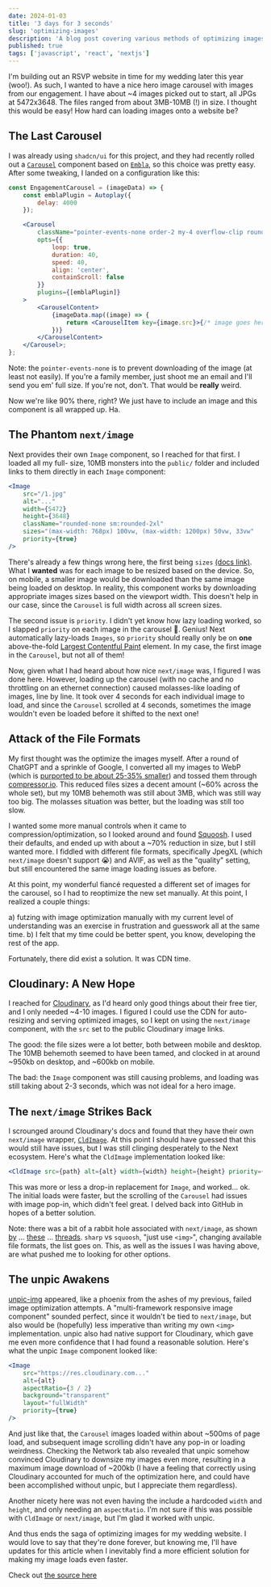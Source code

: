 ```yaml
---
date: 2024-01-03
title: '3 days for 3 seconds'
slug: 'optimizing-images'
description: 'A blog post covering various methods of optimizing images in a Next.js app. Cloudinary, next/image, unpic, and CldImage are all covered.'
published: true
tags: ['javascript', 'react', 'nextjs']
---
```


I'm building out an RSVP website in time for my wedding later this year (woo!). As such, I wanted to have a nice hero image carousel with images from our engagement. I have about ~4 images picked out to start, all JPGs at 5472x3648. The files ranged from about 3MB-10MB (!) in size. I thought this would be easy! How hard can loading images onto a website be?

## The Last Carousel

I was already using `shadcn/ui` for this project, and they had recently rolled out a [`Carousel`](https://ui.shadcn.com/docs/components/carousel) component based on [`Embla`](https://www.embla-carousel.com/), so this choice was pretty easy. After some tweaking, I landed on a configuration like this:

```jsx
const EngagementCarousel = (imageData) => {
	const emblaPlugin = Autoplay({
		delay: 4000
	});

	<Carousel
		className="pointer-events-none order-2 my-4 overflow-clip rounded-none sm:m-0 sm:rounded-2xl"
		opts={{
			loop: true,
			duration: 40,
			speed: 40,
			align: 'center',
			containScroll: false
		}}
		plugins={[emblaPlugin]}
	>
		<CarouselContent>
			{imageData.map((image) => {
				return <CarouselItem key={image.src}>{/* image goes here */}</CarouselItem>;
			})}
		</CarouselContent>
	</Carousel>;
};
```

Note: the `pointer-events-none` is to prevent downloading of the image (at least not easily). If you're a family member, just shoot me an email and I'll send you em' full size. If you're not, don't. That would be **really** weird.

Now we're like 90% there, right? We just have to include an image and this component is all wrapped up. Ha.

## The Phantom `next/image`

Next provides their own `Image` component, so I reached for that first. I loaded all my full- size, 10MB monsters into the `public/` folder and included links to them directly in each `Image` component:

```jsx
<Image
	src="/1.jpg"
	alt="..."
	width={5472}
	height={3648}
	className="rounded-none sm:rounded-2xl"
	sizes="(max-width: 768px) 100vw, (max-width: 1200px) 50vw, 33vw"
	priority={true}
/>
```

There's already a few things wrong here, the first being `sizes` [(docs link)](https://nextjs.org/docs/app/api-reference/components/image). What I **wanted** was for each image to be resized based on the device. So, on mobile, a smaller image would be downloaded than the same image being loaded on desktop. In reality, this component works by downloading appropriate images sizes based on the viewport width. This doesn't help in our case, since the `Carousel` is full width across all screen sizes.

The second issue is `priority`. I didn't yet know how lazy loading worked, so I slapped `priority` on each image in the carousel 🤦. Genius! Next automatically lazy-loads `Images`, so `priority` should really only be on **one** above-the-fold [Largest Contentful Paint](https://web.dev/articles/lcp) element. In my case, the first image in the `Carousel`, but not all of them!

Now, given what I had heard about how nice `next/image` was, I figured I was done here. However, loading up the carousel (with no cache and no throttling on an ethernet connection) caused molasses-like loading of images, line by line. It took over 4 seconds for each individual image to load, and since the `Carousel` scrolled at 4 seconds, sometimes the image wouldn't even be loaded before it shifted to the next one!

## Attack of the File Formats

My first thought was the optimize the images myself. After a round of ChatGPT and a sprinkle of Google, I converted all my images to WebP (which is [purported to be about 25-35% smaller](https://developers.google.com/speed/webp/docs/webp_study)) and tossed them through [compressor.io](https://www.compressor.io). This reduced files sizes a decent amount (~60% across the whole set), but my 10MB behemoth was still about 3MB, which was still way too big. The molasses situation was better, but the loading was still too slow.

I wanted some more manual controls when it came to compression/optimization, so I looked around and found [Squoosh](https://squoosh.app/). I used their defaults, and ended up with about a ~70% reduction in size, but I still wanted more. I fiddled with different file formats, specifically JpegXL (which `next/image` doesn't support 😭) and AVIF, as well as the "quality" setting, but still encountered the same image loading issues as before.

At this point, my wonderful fiancé requested a different set of images for the carousel, so I had to reoptimize the new set manually. At this point, I realized a couple things:

a) futzing with image optimization manually with my current level of understanding was an exercise in frustration and guesswork all at the same time.
b) I felt that my time could be better spent, you know, developing the rest of the app.

Fortunately, there did exist a solution. It was CDN time.

## Cloudinary: A New Hope

I reached for [Cloudinary](https://cloudinary.com/), as I'd heard only good things about their free tier, and I only needed ~4-10 images. I figured I could use the CDN for auto-resizing and serving optimized images, so I kept on using the `next/image` component, with the `src` set to the public Cloudinary image links.

The good: the file sizes were a lot better, both between mobile and desktop. The 10MB behemoth seemed to have been tamed, and clocked in at around ~950kb on desktop, and ~600kb on mobile.

The bad: the `Image` component was still causing problems, and loading was still taking about 2-3 seconds, which was not ideal for a hero image.

## The `next/image` Strikes Back

I scrounged around Cloudinary's docs and found that they have their own `next/image` wrapper, [`CldImage`](https://next.cloudinary.dev/cldimage/basic-usage). At this point I should have guessed that this would still have issues, but I was still clinging desperately to the Next ecosystem. Here's what the `CldImage` implementation looked like:

```jsx
<CldImage src={path} alt={alt} width={width} height={height} priority={priority} />
```

This was more or less a drop-in replacement for `Image`, and worked... ok. The initial loads were faster, but the scrolling of the `Carousel` had issues with image pop-in, which didn't feel great. I delved back into GitHub in hopes of a better solution.

Note: there was a bit of a rabbit hole associated with `next/image`, as shown [by](https://stackoverflow.com/questions/66637391/next-images-components-are-too-slow-to-appear) ... [these](https://github.com/vercel/next.js/discussions/21294) ... [threads](https://www.reddit.com/r/nextjs/comments/10w0r10/nextimage_loading_slow/). `sharp` vs `squoosh`, "just use `<img>`", changing available file formats, the list goes on. This, as well as the issues I was having above, are what pushed me to looking for other options.

## The unpic Awakens

[unpic-img](https://github.com/ascorbic/unpic-img) appeared, like a phoenix from the ashes of my previous, failed image optimization attempts. A "multi-framework responsive image component" sounded perfect, since it wouldn't be tied to `next/image`, but also would be (hopefully) less imperative than writing my own `<img>` implementation. unpic also had native support for Cloudinary, which gave me even more confidence that I had found a reasonable solution.
Here's what the unpic `Image` component looked like:

```jsx
<Image
	src="https://res.cloudinary.com..."
	alt={alt}
	aspectRatio={3 / 2}
	background="transparent"
	layout="fullWidth"
	priority={true}
/>
```

And just like that, the `Carousel` images loaded within about ~500ms of page load, and subsequent image scrolling didn't have any pop-in or loading weirdness. Checking the Network tab also revealed that unpic somehow convinced Cloudinary to downsize my images even more, resulting in a maximum image download of ~200kb (I have a feeling that correctly using Cloudinary accounted for much of the optimization here, and could have been accomplished without unpic, but I appreciate them regardless).

Another nicety here was not even having the include a hardcoded `width` and `height`, and only needing an `aspectRatio`. I'm not sure if this was possible with `CldImage` or `next/image`, but I'm glad it worked with unpic.

And thus ends the saga of optimizing images for my wedding website. I would love to say that they're done forever, but knowing me, I'll have updates for this article when I inevitably find a more efficient solution for making my image loads even faster.

Check out [the source here](https://github.com/simonbukin/wedding-website/commits/main/src/components/EngagementCarousel.tsx)
